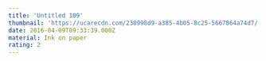 ```yaml
---
title: 'Untitled 109'
thumbnail: 'https://ucarecdn.com/238998d9-a385-4b05-8c25-5667864a74d7/'
date: 2016-04-09T09:33:39.000Z
material: Ink on paper
rating: 2
---
```


